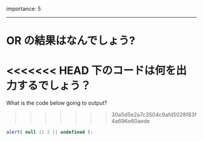 importance: 5

---

# OR の結果はなんでしょう?

<<<<<<< HEAD
下のコードは何を出力するでしょう？
=======
What is the code below going to output?
>>>>>>> 30a5d5e2a7c3504c9afd5028f83f4a696e60aede

```js
alert( null || 2 || undefined );
```
